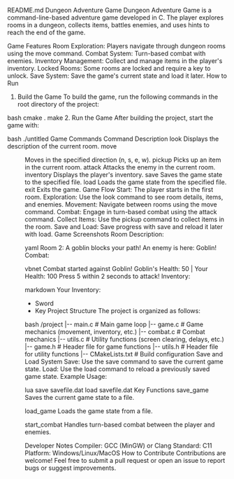 README.md
Dungeon Adventure Game
Dungeon Adventure Game is a command-line-based adventure game developed in C. The player explores rooms in a dungeon, collects items, battles enemies, and uses hints to reach the end of the game.

Game Features
Room Exploration: Players navigate through dungeon rooms using the move command.
Combat System: Turn-based combat with enemies.
Inventory Management: Collect and manage items in the player's inventory.
Locked Rooms: Some rooms are locked and require a key to unlock.
Save System: Save the game's current state and load it later.
How to Run
1. Build the Game
To build the game, run the following commands in the root directory of the project:

bash
cmake .
make
2. Run the Game
After building the project, start the game with:

bash
./untitled
Game Commands
Command	Description
look	Displays the description of the current room.
move <dir>	Moves in the specified direction (n, s, e, w).
pickup	Picks up an item in the current room.
attack	Attacks the enemy in the current room.
inventory	Displays the player's inventory.
save <file>	Saves the game state to the specified file.
load <file>	Loads the game state from the specified file.
exit	Exits the game.
Game Flow
Start: The player starts in the first room.
Exploration: Use the look command to see room details, items, and enemies.
Movement: Navigate between rooms using the move command.
Combat: Engage in turn-based combat using the attack command.
Collect Items: Use the pickup command to collect items in the room.
Save and Load: Save progress with save and reload it later with load.
Game Screenshots
Room Description:

yaml
Room 2: A goblin blocks your path!
An enemy is here: Goblin!
Combat:

vbnet
Combat started against Goblin!
Goblin's Health: 50 | Your Health: 100
Press 5 within 2 seconds to attack!
Inventory:

markdown
Your Inventory:
 - Sword
 - Key
Project Structure
The project is organized as follows:

bash
/project
    |-- main.c          # Main game loop
    |-- game.c          # Game mechanics (movement, inventory, etc.)
    |-- combat.c        # Combat mechanics
    |-- utils.c         # Utility functions (screen clearing, delays, etc.)
    |-- game.h          # Header file for game functions
    |-- utils.h         # Header file for utility functions
    |-- CMakeLists.txt  # Build configuration
Save and Load System
Save: Use the save <filename> command to save the current game state.
Load: Use the load <filename> command to reload a previously saved game state.
Example Usage:

lua
save savefile.dat
load savefile.dat
Key Functions
save_game
Saves the current game state to a file.

load_game
Loads the game state from a file.

start_combat
Handles turn-based combat between the player and enemies.

Developer Notes
Compiler: GCC (MinGW) or Clang
Standard: C11
Platform: Windows/Linux/MacOS
How to Contribute
Contributions are welcome! Feel free to submit a pull request or open an issue to report bugs or suggest improvements.






